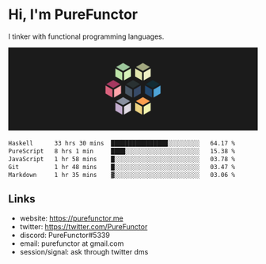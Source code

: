 # Hi, I'm PureFunctor

I tinker with functional programming languages.

![Vitriol Header](./vitriol.png)

<!--START_SECTION:waka-->
```text
Haskell      33 hrs 30 mins  ████████████████░░░░░░░░░   64.17 % 
PureScript   8 hrs 1 min     ████░░░░░░░░░░░░░░░░░░░░░   15.38 % 
JavaScript   1 hr 58 mins    █░░░░░░░░░░░░░░░░░░░░░░░░   03.78 % 
Git          1 hr 48 mins    █░░░░░░░░░░░░░░░░░░░░░░░░   03.47 % 
Markdown     1 hr 35 mins    ▓░░░░░░░░░░░░░░░░░░░░░░░░   03.06 % 
```
<!--END_SECTION:waka-->

## Links
+ website: https://purefunctor.me
+ twitter: https://twitter.com/PureFunctor
+ discord: PureFunctor#5339
+ email: purefunctor at gmail.com
+ session/signal: ask through twitter dms

